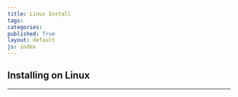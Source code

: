 ```yaml
---
title: Linux Install
tags: 
categories: 
published: True
layout: default
js: index
---
```

## Installing on Linux
--------------------
